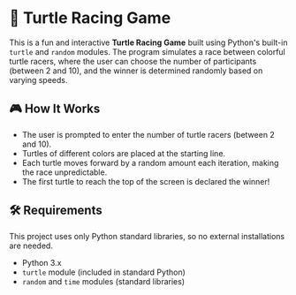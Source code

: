 # 🐢 Turtle Racing Game

This is a fun and interactive **Turtle Racing Game** built using Python's built-in `turtle` and `random` modules. The program simulates a race between colorful turtle racers, where the user can choose the number of participants (between 2 and 10), and the winner is determined randomly based on varying speeds.

## 🎮 How It Works

- The user is prompted to enter the number of turtle racers (between 2 and 10).
- Turtles of different colors are placed at the starting line.
- Each turtle moves forward by a random amount each iteration, making the race unpredictable.
- The first turtle to reach the top of the screen is declared the winner!

## 🛠️ Requirements

This project uses only Python standard libraries, so no external installations are needed.

- Python 3.x
- `turtle` module (included in standard Python)
- `random` and `time` modules (standard libraries)
